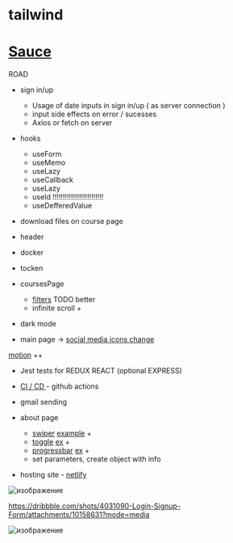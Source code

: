 # tailwind

# [ Sauce ](https://www.frontendmentor.io/)

 ROAD
 
   - sign in/up
       - Usage of date inputs in sign in/up ( as server connection )
       - input side effects on error / sucesses
       - Axios or fetch on server

   - hooks 
      - useForm
      - useMemo
      - useLazy
      - useCallback
      - useLazy
      - useId  !!!!!!!!!!!!!!!!!!!!!!!!!
      - useDefferedValue
   
  - download files on course page
   
  - header
  - docker
  - tocken
  
  - coursesPage 
     - [filters](https://codepen.io/lucasyem/pen/ZEEYKdj) TODO better
     - infinite scroll  +
  
  - dark mode
  
  - main page -> [social media icons change](https://codepen.io/abdelrhmansaid/pen/OJRNOpQ)

[motion](https://www.youtube.com/watch?v=FdrEjwymzdY)  ++
  - Jest tests for REDUX REACT (optional EXPRESS)
 
 
 - [ CI / CD ](https://www.youtube.com/watch?v=ANj7qUgzNq4)  - github actions
 - gmail sending
 
 - about page
     - [swiper](https://swiperjs.com/react) [example](https://codesandbox.io/s/pehyce?file=/src/App.jsx) +
     - [toggle](https://aaronshaf.github.io/react-toggle/) [ex](https://freefrontend.com/css-toggle-switches/) +
     - [progressbar](https://codepen.io/juanigallo/pen/WNbZgmV) [ex](https://freefrontend.com/react-progress-bars/) +
     - set parameters, create object with info

- hosting site  -  [netlify](https://www.netlify.com/)

![изображение](https://user-images.githubusercontent.com/31801595/162470330-d375d6b9-1b74-4069-96e1-b4734fcd68b8.png)

https://dribbble.com/shots/4031090-Login-Signup-Form/attachments/10158631?mode=media



![изображение](https://user-images.githubusercontent.com/31801595/166921238-0f2bf8f1-985b-4dae-9564-10c73c33a76f.png)

